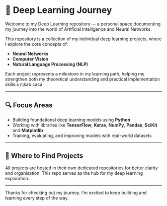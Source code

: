 # 🧠 Deep Learning Journey

Welcome to my Deep Learning repository — a personal space documenting my journey into the world of Artificial Intelligence and Neural Networks.

This repository is a collection of my individual deep learning projects, where I explore the core concepts of:

- **Neural Networks**
- **Computer Vision**
- **Natural Language Processing (NLP)**

Each project represents a milestone in my learning path, helping me strengthen both my theoretical understanding and practical implementation skills.s njkab caca

---

## 🔍 Focus Areas

- Building foundational deep learning models using **Python**
- Working with libraries like **TensorFlow**, **Keras**, **NumPy**, **Pandas**, **SciKit** and **Matplotlib**
- Training, evaluating, and improving models with real-world datasets

---

## 📁 Where to Find Projects

All projects are hosted in their own dedicated repositories for better clarity and organisation. This repo serves as the hub for my deep learning exploration.

---

Thanks for checking out my journey. I'm excited to keep building and learning every step of the way.
